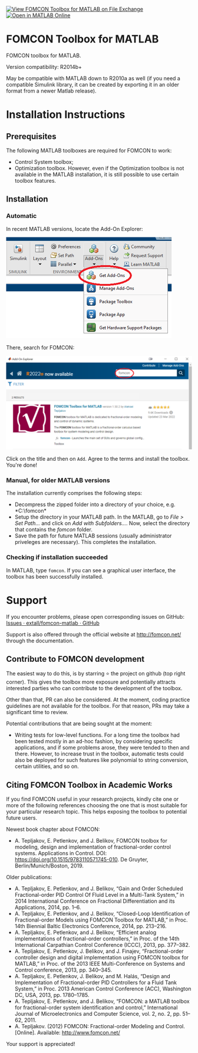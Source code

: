 [![View FOMCON Toolbox for MATLAB on File Exchange](https://www.mathworks.com/matlabcentral/images/matlab-file-exchange.svg)](https://se.mathworks.com/matlabcentral/fileexchange/66323-fomcon-toolbox-for-matlab) [![Open in MATLAB Online](https://www.mathworks.com/images/responsive/global/open-in-matlab-online.svg)](https://matlab.mathworks.com/open/github/v1?repo=extall/fomcon-matlab&file=README.md)

# FOMCON Toolbox for MATLAB

FOMCON toolbox for MATLAB.

Version compatibility: R2014b+

May be compatible with MATLAB down to R2010a as well (if you need a compatible Simulink library, it can be created by exporting it in an older format from a newer Matlab release).

# Installation Instructions

## Prerequisites

The following MATLAB toolboxes are required for FOMCON to work:

* Control System toolbox;
* Optimization toolbox.
  However, even if the Optimization toolbox is not available in the MATLAB installation, it is still possible to use certain toolbox features.

## Installation

### Automatic

In recent MATLAB versions, locate the Add-On Explorer:

![addon-explorer.png](./docs/images/addon-explorer.png)

There, search for FOMCON:

![](./docs/images/fomcon-located.png)

Click on the title and then on `Add`. Agree to the terms and install the toolbox. You're done!

### Manual, for older MATLAB versions

The installation currently comprises the following steps:

* Decompress the zipped folder into a directory of your choice, e.g. *C:\fomcon\*
* Setup the directory in your MATLAB path. In the MATLAB, go to *File > Set Path...* and click on *Add with Subfolders...*. Now, select the directory that contains the *fomcon* folder.
* Save the path for future MATLAB sessions (usually administrator priveleges are necessary). This completes the installation.

### Checking if installation succeeded

In MATLAB, type `fomcon`. If you can see a graphical user interface, the toolbox has been successfully installed.

# Support

If you encounter problems, please open corresponding issues on GitHub: [Issues · extall/fomcon-matlab · GitHub](https://github.com/extall/fomcon-matlab/issues)

Support is also offered through the official website at http://fomcon.net/ through the documentation.

## Contribute to FOMCON development

The easiest way to do this, is by starring ⭐ the project on github (top right corner). This gives the toolbox more exposure and potentially attracts interested parties who can contribute to the development of the toolbox.

Other than that, PR can also be considered. At the moment, coding practice guidelines are not available for the toolbox. For that reason, PRs may take a significant time to review.

Potential contributions that are being sought at the moment:
- Writing tests for low-level functions. For a long time the toolbox had been tested mostly in an ad-hoc fashion, by considering specific applications, and if some problems arose, they were tended to then and there. However, to increase trust in the toolbox, automatic tests could also be deployed for such features like polynomial to string conversion, certain utilities, and so on.

## Citing FOMCON Toolbox in Academic Works

If you find FOMCON useful in your research projects, kindly cite one or more of the following references choosing the one that is most suitable for your particular research topic. This helps exposing the toolbox to potential future users.

Newest book chapter about FOMCON:

* A. Tepljakov, E. Petlenkov, and J. Belikov, FOMCON toolbox for modeling, design and implementation of fractional-order control systems. Applications in Control. DOI: https://doi.org/10.1515/9783110571745-010. De Gruyter, Berlin/Munich/Boston, 2019.

Older publications:

* A. Tepljakov, E. Petlenkov, and J. Belikov, “Gain and Order Scheduled Fractional-order PID Control Of Fluid Level in a Multi-Tank System,” in 2014 International Conference on Fractional Differentiation and its Applications, 2014, pp. 1–6.
* A. Tepljakov, E. Petlenkov, and J. Belikov, “Closed-Loop Identification of Fractional-order Models using FOMCON Toolbox for MATLAB,” in Proc. 14th Biennial Baltic Electronics Conference, 2014, pp. 213–216.
* A. Tepljakov, E. Petlenkov, and J. Belikov, “Efficient analog implementations of fractional-order controllers,” in Proc. of the 14th International Carpathian Control Conference (ICCC), 2013, pp. 377–382.
* A. Tepljakov, E. Petlenkov, J. Belikov, and J. Finajev, “Fractional-order controller design and digital implementation using FOMCON toolbox for MATLAB,” in Proc. of the 2013 IEEE Multi-Conference on Systems and Control conference, 2013, pp. 340–345.
* A. Tepljakov, E. Petlenkov, J. Belikov, and M. Halás, “Design and Implementation of Fractional-order PID Controllers for a Fluid Tank System,” in Proc. 2013 American Control Conference (ACC), Washington DC, USA, 2013, pp. 1780–1785.
* A. Tepljakov, E. Petlenkov, and J. Belikov, “FOMCON: a MATLAB toolbox for fractional-order system identification and control,” International Journal of Microelectronics and Computer Science, vol. 2, no. 2, pp. 51–62, 2011.
* A. Tepljakov. (2012) FOMCON: Fractional-order Modeling and Control. [Online]. Available: http://www.fomcon.net/

Your support is appreciated!
